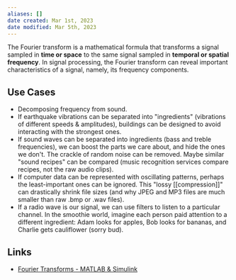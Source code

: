 ```yaml
---
aliases: []
date created: Mar 1st, 2023
date modified: Mar 5th, 2023
---
```

The Fourier transform is a mathematical formula that transforms a signal sampled in **time or space** to the same signal sampled in **temporal or spatial frequency**. 
In signal processing, the Fourier transform can reveal important characteristics of a signal, namely, its frequency components.

## Use Cases
- Decomposing frequency from sound.
- If earthquake vibrations can be separated into "ingredients" (vibrations of different speeds & amplitudes), buildings can be designed to avoid interacting with the strongest ones.
- If sound waves can be separated into ingredients (bass and treble frequencies), we can boost the parts we care about, and hide the ones we don't. The crackle of random noise can be removed. Maybe similar "sound recipes" can be compared (music recognition services compare recipes, not the raw audio clips).
- If computer data can be represented with oscillating patterns, perhaps the least-important ones can be ignored. This "lossy [[compression]]" can drastically shrink file sizes (and why JPEG and MP3 files are much smaller than raw .bmp or .wav files).
- If a radio wave is our signal, we can use filters to listen to a particular channel. In the smoothie world, imagine each person paid attention to a different ingredient: Adam looks for apples, Bob looks for bananas, and Charlie gets cauliflower (sorry bud).


## Links
- [Fourier Transforms - MATLAB & Simulink](https://www.mathworks.com/help/matlab/math/fourier-transforms.html)
